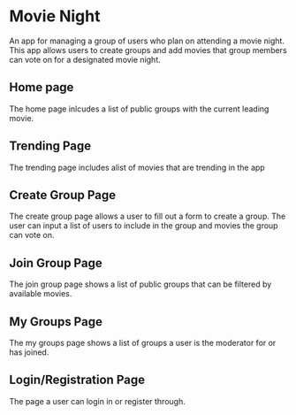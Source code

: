 # Movie Night

An app for managing a group of users who plan on attending a movie night. This app allows users to create groups and add movies that group members can vote on for a designated movie night.

## Home page

The home page inlcudes a list of public groups with the current leading movie.

## Trending Page

The trending page includes alist of movies that are trending in the app

## Create Group Page

The create group page allows a user to fill out a form to create a group. The user can input a list of users to include in the group and movies the group can vote on.

## Join Group Page

The join group page shows a list of public groups that can be filtered by available movies.

## My Groups Page

The my groups page shows a list of groups a user is the moderator for or has joined.

## Login/Registration Page

The page a user can login in or register through.
